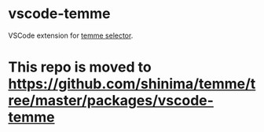 # vscode-temme

VSCode extension for [temme selector](https://github.com/shinima/temme).

# This repo is moved to https://github.com/shinima/temme/tree/master/packages/vscode-temme
